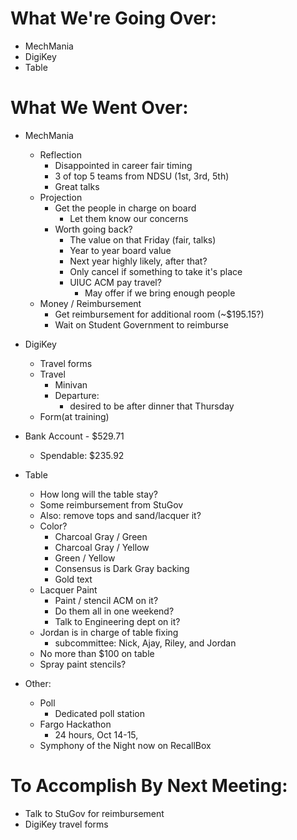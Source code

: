 # What We're Going Over:
- MechMania
- DigiKey
- Table

# What We Went Over:  

- MechMania
    - Reflection
        - Disappointed in career fair timing
        - 3 of top 5 teams from NDSU (1st, 3rd, 5th)
        - Great talks
    - Projection
        - Get the people in charge on board
            - Let them know our concerns
        - Worth going back?
            - The value on that Friday (fair, talks)
            - Year to year board value
            - Next year highly likely, after that?
            - Only cancel if something to take it's place
            - UIUC ACM pay travel?
                - May offer if we bring enough people
    - Money / Reimbursement
        - Get reimbursement for additional room (~$195.15?)
        - Wait on Student Government to reimburse

- DigiKey
    - Travel forms
    - Travel
        - Minivan
        - Departure:
            - desired to be after dinner that Thursday
    - Form(at training)

- Bank Account - $529.71
    - Spendable: $235.92

- Table
    - How long will the table stay?
    - Some reimbursement from StuGov
    - Also: remove tops and sand/lacquer it?
    - Color?
        - Charcoal Gray / Green
        - Charcoal Gray / Yellow
        - Green / Yellow
        - Consensus is Dark Gray backing
        - Gold text
    - Lacquer Paint
        - Paint / stencil ACM on it?
        - Do them all in one weekend?
        - Talk to Engineering dept on it?
    - Jordan is in charge of table fixing
        - subcommittee: Nick, Ajay, Riley, and Jordan
    - No more than $100 on table
    - Spray paint stencils?

- Other:
    - Poll
        - Dedicated poll station 
    - Fargo Hackathon
        - 24 hours, Oct 14-15, 
    - Symphony of the Night now on RecallBox

# To Accomplish By Next Meeting:  
- Talk to StuGov for reimbursement
- DigiKey travel forms
